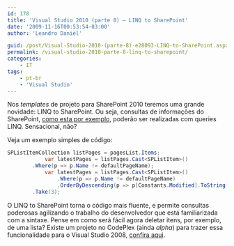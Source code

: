 ```yaml
---
id: 178
title: 'Visual Studio 2010 (parte 8) – LINQ to SharePoint'
date: '2009-11-16T00:53:54-03:00'
author: 'Leandro Daniel'

guid: /post/Visual-Studio-2010-(parte-8)-e28093-LINQ-to-SharePoint.aspx
permalink: /visual-studio-2010-parte-8-linq-to-sharepoint/
categories:
    - IT
tags:
    - pt-br
    - 'Visual Studio'
---
```


Nos *templates* de projeto para SharePoint 2010 teremos uma grande novidade: LINQ to SharePoint. Ou seja, consultas de informações do SharePoint, [como esta por exemplo](/Coletando-informacoes-de-um-site-SharePoint), poderão ser realizadas com queries LINQ. Sensacional, não?

Veja um exemplo simples de código:

```csharp
SPListItemCollection listPages = pagesList.Items;
            var latestPages = listPages.Cast<SPListItem>()
		.Where(p => p.Name != defaultPageName);
            var latestPages = listPages.Cast<SPListItem>()
                .Where(p => p.Name != defaultPageName)
                .OrderByDescending(p => p[Constants.Modified].ToString())
		.Take(3);
```

O LINQ to SharePoint torna o código mais fluente, e permite consultas poderosas agilizando o trabalho do desenvolvedor que está familiarizada com a sintaxe. Pense em como será fácil agora deletar itens, por exemplo, de uma lista? Existe um projeto no CodePlex (ainda *alpha*) para trazer essa funcionalidade para o Visual Studio 2008, [confira aqui](http://linqtosharepoint.codeplex.com/).
